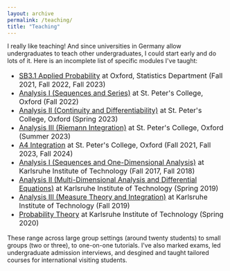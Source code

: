 ```yaml
---
layout: archive
permalink: /teaching/
title: "Teaching"
---
```


<div>
I really like teaching! 
And since universities in Germany allow undergraduates to teach other undergraduates, I could start early and do lots of it.
<!--I started teaching tutorials in my second year of under
I really like teaching! I have over seven years of 
subjects, languages, and class sizes, from single students to pairs, to groups of over twenty. 
I've also participated in undergraduate interviewing at Oxford.-->
Here is an incomplete list of specific modules I've taught:

<ul style="font-size: 16px">
    <li><a href="https://courses.maths.ox.ac.uk/course/view.php?id=4998" rel="noopener nofollow noreferrer" target="_blank">SB3.1 Applied Probability</a> at Oxford, Statistics Department (Fall 2021, Fall 2022, Fall 2023)</li>
    <li><a href="https://courses.maths.ox.ac.uk/course/view.php?id=608" rel="noopener nofollow noreferrer" target="_blank">Analysis I (Sequences and Series)</a> at St. Peter's College, Oxford (Fall 2022)</li>
    <li><a href="https://courses.maths.ox.ac.uk/course/view.php?id=616" rel="noopener nofollow noreferrer" target="_blank">Analysis II (Continuity and Differentiability)</a> at St. Peter's College, Oxford (Spring 2023)</li>
    <li><a href="https://courses.maths.ox.ac.uk/course/view.php?id=621" rel="noopener nofollow noreferrer" target="_blank">Analysis III (Riemann Integration)</a> at St. Peter's College, Oxford (Summer 2023)</li>
    <li><a href="https://courses.maths.ox.ac.uk/course/view.php?id=1041" rel="noopener nofollow noreferrer" target="_blank">A4 Integration</a> at St. Peter's College, Oxford (Fall 2021, Fall 2023, Fall 2024)</li>
    <li><a href="https://www.math.kit.edu/iana1/edu/ana12023w/en" rel="noopener nofollow noreferrer" target="_blank">Analysis I (Sequences and One-Dimensional Analysis)</a> at Karlsruhe Institute of Technology (Fall 2017, Fall 2018)</li>
    <li><a href="https://www.math.kit.edu/iana1/edu/ana22024s/de" rel="noopener nofollow noreferrer" target="_blank">Analysis II (Multi-Dimensional Analysis and Differential Equations)</a> at Karlsruhe Institute of Technology (Spring 2019)</li>
    <li><a href="https://www.math.kit.edu/iana1/edu/ana32024w/de" rel="noopener nofollow noreferrer" target="_blank">Analysis III (Measure Theory and Integration)</a> at Karlsruhe Institute of Technology (Fall 2019)</li>
    <li><a href="https://www.math.kit.edu/stoch/edu/wtheo2024s/de" rel="noopener nofollow noreferrer" target="_blank">Probability Theory</a> at Karlsruhe Institute of Technology (Spring 2020)</li>
</ul>

These range across large group settings (around twenty students) to small groups (two or three), to one-on-one tutorials.
I've also marked exams, led undergraduate admission interviews, and desgined and taught tailored courses for international visiting students.

</div>

<!--Stats:
Applied Probability (2021/22, 22/23, 23/24)

St Peters:
A4 Integration (2021/22, 23/24)
Analysis I (2022/23)
Visiting Students A4 Integration (1 in 2023/24, one in 2024/25)

KIT:
Analysis I (2017/18, 2018/19)
Analysis II (2018/19)
Analysis III (2019/20)
WTheorie (2019/20)
-->
